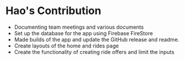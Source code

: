 # Hao's Contribution

- Documenting team meetings and various documents
- Set up the database for the app using Firebase FireStore
- Made builds of the app and update the GitHub release and readme.
- Create layouts of the home and rides page
- Create the functionality of creating ride offers and limit the inputs

